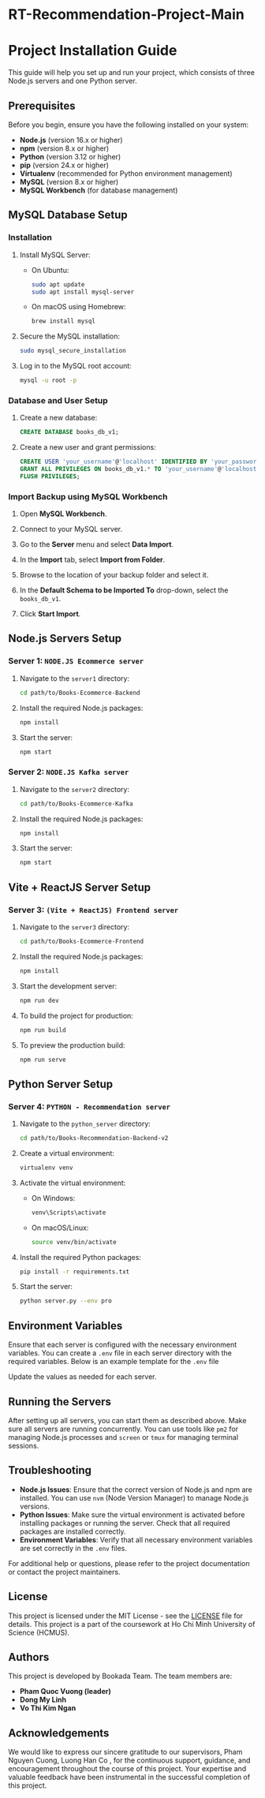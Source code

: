 # RT-Recommendation-Project-Main
# Project Installation Guide

This guide will help you set up and run your project, which consists of three Node.js servers and one Python server.

## Prerequisites

Before you begin, ensure you have the following installed on your system:

- **Node.js** (version 16.x or higher)
- **npm** (version 8.x or higher)
- **Python** (version 3.12 or higher)
- **pip** (version 24.x or higher)
- **Virtualenv** (recommended for Python environment management)
- **MySQL** (version 8.x or higher)
- **MySQL Workbench** (for database management)

## MySQL Database Setup

### Installation

1. Install MySQL Server:
    - On Ubuntu:
      ```bash
      sudo apt update
      sudo apt install mysql-server
      ```
    - On macOS using Homebrew:
      ```bash
      brew install mysql
      ```

2. Secure the MySQL installation:
    ```bash
    sudo mysql_secure_installation
    ```

3. Log in to the MySQL root account:
    ```bash
    mysql -u root -p
    ```

### Database and User Setup

1. Create a new database:
    ```sql
    CREATE DATABASE books_db_v1;
    ```

2. Create a new user and grant permissions:
    ```sql
    CREATE USER 'your_username'@'localhost' IDENTIFIED BY 'your_password';
    GRANT ALL PRIVILEGES ON books_db_v1.* TO 'your_username'@'localhost';
    FLUSH PRIVILEGES;
    ```

### Import Backup using MySQL Workbench

1. Open **MySQL Workbench**.

2. Connect to your MySQL server.

3. Go to the **Server** menu and select **Data Import**.

4. In the **Import** tab, select **Import from Folder**.

5. Browse to the location of your backup folder and select it.

6. In the **Default Schema to be Imported To** drop-down, select the `books_db_v1`.

7. Click **Start Import**.


## Node.js Servers Setup

### Server 1: `NODE.JS Ecommerce server`

1. Navigate to the `server1` directory:
    ```bash
    cd path/to/Books-Ecommerce-Backend
    ```

2. Install the required Node.js packages:
    ```bash
    npm install
    ```

3. Start the server:
    ```bash
    npm start
    ```

### Server 2: `NODE.JS Kafka server`

1. Navigate to the `server2` directory:
    ```bash
    cd path/to/Books-Ecommerce-Kafka
    ```

2. Install the required Node.js packages:
    ```bash
    npm install
    ```

3. Start the server:
    ```bash
    npm start
    ```

## Vite + ReactJS Server Setup

### Server 3: `(Vite + ReactJS) Frontend server` 

1. Navigate to the `server3` directory:
    ```bash
    cd path/to/Books-Ecommerce-Frontend
    ```

2. Install the required Node.js packages:
    ```bash
    npm install
    ```

3. Start the development server:
    ```bash
    npm run dev
    ```

4. To build the project for production:
    ```bash
    npm run build
    ```

5. To preview the production build:
    ```bash
    npm run serve
    ```

## Python Server Setup

### Server 4: `PYTHON - Recommendation server`

1. Navigate to the `python_server` directory:
    ```bash
    cd path/to/Books-Recommendation-Backend-v2
    ```

2. Create a virtual environment:
    ```bash
    virtualenv venv
    ```

3. Activate the virtual environment:
    - On Windows:
      ```bash
      venv\Scripts\activate
      ```
    - On macOS/Linux:
      ```bash
      source venv/bin/activate
      ```

4. Install the required Python packages:
    ```bash
    pip install -r requirements.txt
    ```

5. Start the server:
    ```bash
    python server.py --env pro
    ```

## Environment Variables

Ensure that each server is configured with the necessary environment variables. You can create a `.env` file in each server directory with the required variables. Below is an example template for the `.env` file

Update the values as needed for each server.

## Running the Servers

After setting up all servers, you can start them as described above. Make sure all servers are running concurrently. You can use tools like `pm2` for managing Node.js processes and `screen` or `tmux` for managing terminal sessions.

## Troubleshooting

- **Node.js Issues**: Ensure that the correct version of Node.js and npm are installed. You can use `nvm` (Node Version Manager) to manage Node.js versions.
- **Python Issues**: Make sure the virtual environment is activated before installing packages or running the server. Check that all required packages are installed correctly.
- **Environment Variables**: Verify that all necessary environment variables are set correctly in the `.env` files.

For additional help or questions, please refer to the project documentation or contact the project maintainers.

## License

This project is licensed under the MIT License - see the [LICENSE](LICENSE) file for details. This project is a part of the coursework at Ho Chi Minh University of Science (HCMUS).

## Authors

This project is developed by Bookada Team. The team members are:

- **Pham Quoc Vuong (leader)**
- **Dong My Linh**
- **Vo Thi Kim Ngan**

## Acknowledgements

We would like to express our sincere gratitude to our supervisors, Pham Nguyen Cuong, Luong Han Co , for the continuous support, guidance, and encouragement throughout the course of this project. Your expertise and valuable feedback have been instrumental in the successful completion of this project.